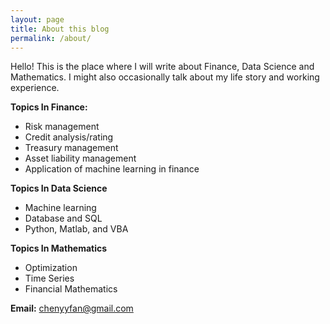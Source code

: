```yaml
---
layout: page
title: About this blog
permalink: /about/
---
```


Hello! This is the place where I will write about Finance, Data Science and Mathematics. I might also occasionally talk about my life story and working experience.

**Topics In Finance:**

- Risk management
- Credit analysis/rating
- Treasury management
- Asset liability management
- Application of machine learning in finance

**Topics In Data Science**

- Machine learning
- Database and SQL
- Python, Matlab, and VBA

**Topics In Mathematics**

- Optimization
- Time Series
- Financial Mathematics

**Email:** chenyyfan@gmail.com
